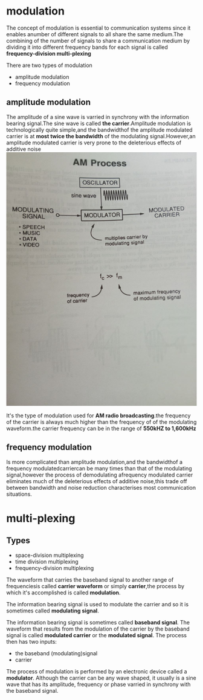 # modulation 

The concept of modulation is essential to communication systems since it enables anumber of different signals to all share the same medium.The combining of the number of signals to share a communication medium by dividing it into different frequency bands for each signal is called **frequency-division multi-plexing**

There are two types of modulation

- amplitude modulation
- frequency modulation

## amplitude modulation
The amplitude of a sine wave is varried in synchrony with the information bearing signal.The sine wave is called **the carrier**.Amplitude modulation is technologically quite simple,and the bandwidthof the amplitude modulated carrier is at **most twice the bandwidth** of the modulating signal.However,an amplitude modulated carrier is very prone to the deleterious effects of additive noise
![](Images/IMG_20220506_122733_771.jpg)

It's the type of modulation used for **AM radio broadcasting**.the frequency of the carrier is always much higher than the frequency of of the modulating waveform.the carrier frequency can be in the range of **550kHZ to 1,600kHz**

## frequency modulation
Is more complicated than amplitude modulation,and the bandwidthof a frequency modulatedcarriercan be many times than that of the modulating signal,however the process of demodulating afrequency modulated carrier eliminates much of the deleterious effects of additive noise,this trade off between bandwidth and noise reduction characterises most communication situations.

# multi-plexing
## Types

- space-division multiplexing
- time division multiplexing
- frequency-division multiplexing

The waveform that carries the baseband signal to another range of frequenciesis called **carrier waveform** or simply **carrier**,the process by which it's accomplished is called **modulation**.

The information bearing signal is used to modulate the carrier and so it is sometimes called **modulating signal**.

The information bearing signal is sometimes called **baseband signal**. The waveform that results from the modulation of the carrier by the baseband signal is called **modulated carrier** or the **modulated signal**. 
The process then has two inputs:

- the baseband (modulating)signal
- carrier 

The process of modulation is performed by an electronic device called a **modulator**. Although the carrier can be any wave shaped, it usually is a sine wave that has its amplitude, frequency or phase varried in synchrony with the baseband signal.
